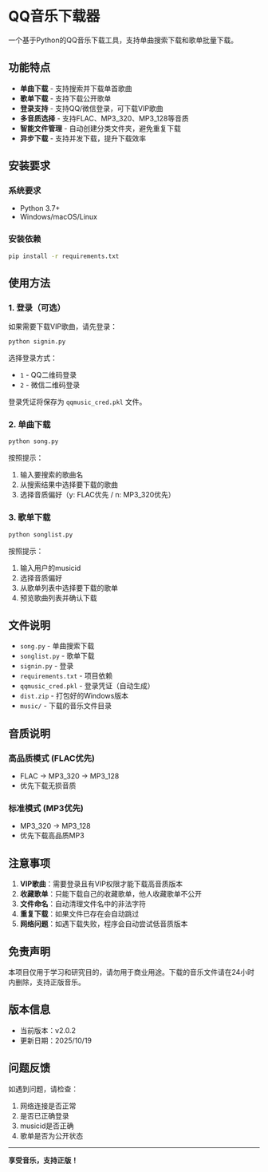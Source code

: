 # QQ音乐下载器

一个基于Python的QQ音乐下载工具，支持单曲搜索下载和歌单批量下载。

## 功能特点

- **单曲下载** - 支持搜索并下载单首歌曲
- **歌单下载** - 支持下载公开歌单
- **登录支持** - 支持QQ/微信登录，可下载VIP歌曲
- **多音质选择** - 支持FLAC、MP3_320、MP3_128等音质
- **智能文件管理** - 自动创建分类文件夹，避免重复下载
- **异步下载** - 支持并发下载，提升下载效率

## 安装要求

### 系统要求
- Python 3.7+
- Windows/macOS/Linux

### 安装依赖
```bash
pip install -r requirements.txt
```

## 使用方法

### 1. 登录（可选）
如果需要下载VIP歌曲，请先登录：
```bash
python signin.py
```
选择登录方式：
- `1` - QQ二维码登录
- `2` - 微信二维码登录

登录凭证将保存为 `qqmusic_cred.pkl` 文件。

### 2. 单曲下载
```bash
python song.py
```
按照提示：
1. 输入要搜索的歌曲名
2. 从搜索结果中选择要下载的歌曲
3. 选择音质偏好（y: FLAC优先 / n: MP3_320优先）

### 3. 歌单下载
```bash
python songlist.py
```
按照提示：
1. 输入用户的musicid
2. 选择音质偏好
3. 从歌单列表中选择要下载的歌单
4. 预览歌曲列表并确认下载

## 文件说明

- `song.py` - 单曲搜索下载
- `songlist.py` - 歌单下载
- `signin.py` - 登录
- `requirements.txt` - 项目依赖
- `qqmusic_cred.pkl` - 登录凭证（自动生成）
- `dist.zip` - 打包好的Windows版本
- `music/` - 下载的音乐文件目录

## 音质说明

### 高品质模式 (FLAC优先)
- FLAC → MP3_320 → MP3_128
- 优先下载无损音质

### 标准模式 (MP3优先)
- MP3_320 → MP3_128
- 优先下载高品质MP3

## 注意事项

1. **VIP歌曲**：需要登录且有VIP权限才能下载高音质版本
2. **收藏歌单**：只能下载自己的收藏歌单，他人收藏歌单不公开
3. **文件命名**：自动清理文件名中的非法字符
4. **重复下载**：如果文件已存在会自动跳过
5. **网络问题**：如遇下载失败，程序会自动尝试低音质版本

## 免责声明

本项目仅用于学习和研究目的，请勿用于商业用途。下载的音乐文件请在24小时内删除，支持正版音乐。

## 版本信息

- 当前版本：v2.0.2
- 更新日期：2025/10/19

## 问题反馈

如遇到问题，请检查：
1. 网络连接是否正常
2. 是否已正确登录
3. musicid是否正确
4. 歌单是否为公开状态

---

**享受音乐，支持正版！**